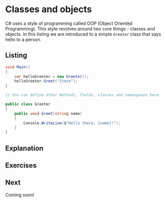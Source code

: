 # Classes and objects

C# uses a style of programming called OOP (Object Oriented Programming). This
style revolves around two core things - classes and objects. In this listing we
are introduced to a simple `Greeter` class that says hello to a person.

## Listing

```csharp
void Main()
{
    var helloGreeter = new Greeter();
    helloGreeter.Greet("Steve");
}

// You can define other methods, fields, classes and namespaces here

public class Greeter
{
    public void Greet(string name)
    {
        Console.WriteLine($"Hello there, {name}!");
    }
}
```

## Explanation

## Exercises

## Next

Coming soon!
